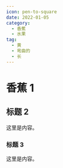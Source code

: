 ```yaml
---
icon: pen-to-square
date: 2022-01-05
category:
  - 香蕉
  - 水果
tag:
  - 黄
  - 弯曲的
  - 长
---
```


# 香蕉 1
<!-- more -->
## 标题 2

这里是内容。

### 标题 3

这里是内容。
